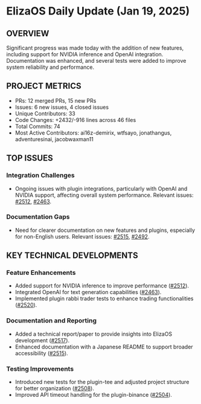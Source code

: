 # ElizaOS Daily Update (Jan 19, 2025)

## OVERVIEW 
Significant progress was made today with the addition of new features, including support for NVIDIA inference and OpenAI integration. Documentation was enhanced, and several tests were added to improve system reliability and performance.

## PROJECT METRICS
- PRs: 12 merged PRs, 15 new PRs
- Issues: 6 new issues, 4 closed issues
- Unique Contributors: 33
- Code Changes: +2432/-916 lines across 46 files
- Total Commits: 74
- Most Active Contributors: ai16z-demirix, wtfsayo, jonathangus, adventuresinai, jacobwaxman11

## TOP ISSUES
### Integration Challenges
- Ongoing issues with plugin integrations, particularly with OpenAI and NVIDIA support, affecting overall system performance. Relevant issues: [#2512](https://github.com/elizaos/eliza/pull/2512), [#2463](https://github.com/elizaos/eliza/pull/2463).

### Documentation Gaps
- Need for clearer documentation on new features and plugins, especially for non-English users. Relevant issues: [#2515](https://github.com/elizaos/eliza/pull/2515), [#2492](https://github.com/elizaos/eliza/pull/2492).

## KEY TECHNICAL DEVELOPMENTS
### Feature Enhancements
- Added support for NVIDIA inference to improve performance ([#2512](https://github.com/elizaos/eliza/pull/2512)).
- Integrated OpenAI for text generation capabilities ([#2463](https://github.com/elizaos/eliza/pull/2463)).
- Implemented plugin rabbi trader tests to enhance trading functionalities ([#2520](https://github.com/elizaos/eliza/pull/2520)).

### Documentation and Reporting
- Added a technical report/paper to provide insights into ElizaOS development ([#2517](https://github.com/elizaos/eliza/pull/2517)).
- Enhanced documentation with a Japanese README to support broader accessibility ([#2515](https://github.com/elizaos/eliza/pull/2515)).

### Testing Improvements
- Introduced new tests for the plugin-tee and adjusted project structure for better organization ([#2508](https://github.com/elizaos/eliza/pull/2508)).
- Improved API timeout handling for the plugin-binance ([#2504](https://github.com/elizaos/eliza/pull/2504)).